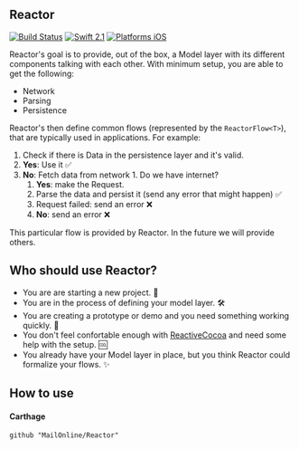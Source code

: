 
Reactor
-----
[![Build Status](https://travis-ci.org/MailOnline/Reactor.svg?branch=master)](https://travis-ci.org/MailOnline/Reactor)
[![Swift 2.1](https://img.shields.io/badge/Swift-2.1-orange.svg?style=flat)](https://developer.apple.com/swift/)
[![Platforms iOS](https://img.shields.io/badge/Platforms-iOS-lightgray.svg?style=flat)](https://developer.apple.com/swift/)

Reactor's goal is to provide, out of the box, a Model layer with its different components talking with each other. With minimum setup, you are able to get the following:

* Network 
* Parsing
* Persistence

Reactor's then define common flows (represented by the `ReactorFlow<T>`), that are typically used in applications. For example:

 1. Check if there is Data in the persistence layer and it's valid.
  1. **Yes**: Use it ✅
  2. **No**: Fetch data from network
    1. Do we have internet?
     1. **Yes**: make the Request.
       1. Parse the data and persist it (send any error that might happen) ✅
       2. Request failed: send an error ❌
      2. **No**: send an error ❌

This particular flow is provided by Reactor. In the future we will provide others. 

## Who should use Reactor?

* You are are starting a new project. 🌳
* You are in the process of defining your model layer. 🛠
* You are creating a prototype or demo and you need something working quickly. 🚀
* You don't feel confortable enough with [ReactiveCocoa](https://github.com/ReactiveCocoa/ReactiveCocoa) and need some help with the setup. 🆒
* You already have your Model layer in place, but you think Reactor could formalize your flows. ✨ 

## How to use

#### Carthage

```
github "MailOnline/Reactor"
```
